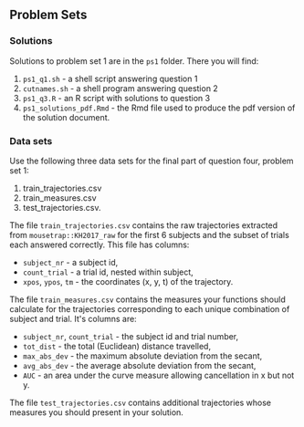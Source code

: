 ## Problem Sets

### Solutions

Solutions to problem set 1 are in the `ps1` folder. There you will find:

  1. `ps1_q1.sh` - a shell script answering question 1
  1. `cutnames.sh` - a shell program answering question 2 
  1. `ps1_q3.R` - an R script with solutions to question 3
  1. `ps1_solutions_pdf.Rmd` - the Rmd file used to produce the pdf version of the solution document.

### Data sets

Use the following three data sets for the final
part of question four, problem set 1:
  1. train_trajectories.csv
  1. train_measures.csv
  1. test_trajectories.csv.

The file `train_trajectories.csv` contains the raw trajectories
extracted from `mousetrap::KH2017_raw` for the first 6 subjects
and the subset of trials each answered correctly. This file has
columns:
  - `subject_nr` - a subject id,
  - `count_trial` - a trial id, nested within subject,
  - `xpos`, `ypos`, `tm` - the coordinates (x, y, t) of the trajectory.

The file `train_measures.csv` contains the measures your functions
should calculate for the trajectories corresponding to each unique 
combination of subject and trial.  It's columns are:
  - `subject_nr`, `count_trial` - the subject id and trial number,
  - `tot_dist` - the total (Euclidean) distance travelled,
  - `max_abs_dev` - the maximum absolute deviation from the secant,
  - `avg_abs_dev` - the average absolute deviation from the secant,
  - `AUC` - an area under the curve measure allowing cancellation in x
but not y. 

The file `test_trajectories.csv` contains additional trajectories whose
measures you should present in your solution.  